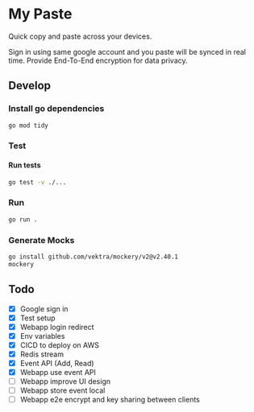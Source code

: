 # My Paste

Quick copy and paste across your devices.

Sign in using same google account and you paste will be synced in real time.
Provide End-To-End encryption for data privacy.

## Develop
### Install go dependencies
```bash
go mod tidy
```

### Test
#### Run tests
```bash
go test -v ./...
```

### Run
```bash
go run .
```

### Generate Mocks
```bash
go install github.com/vektra/mockery/v2@v2.40.1
mockery
```

## Todo
- [x] Google sign in
- [x] Test setup
- [x] Webapp login redirect
- [x] Env variables
- [x] CICD to deploy on AWS
- [x] Redis stream
- [x] Event API (Add, Read)
- [x] Webapp use event API
- [ ] Webapp improve UI design
- [ ] Webapp store event local
- [ ] Webapp e2e encrypt and key sharing between clients
